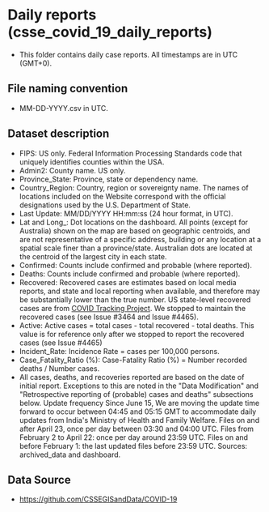 # Daily reports (csse_covid_19_daily_reports)
- This folder contains daily case reports. All timestamps are in UTC (GMT+0).

## File naming convention
- MM-DD-YYYY.csv in UTC.

## Dataset description

- FIPS: US only. Federal Information Processing Standards code that uniquely identifies counties within the USA.
- Admin2: County name. US only.
- Province_State: Province, state or dependency name.
- Country_Region: Country, region or sovereignty name. The names of locations included on the Website correspond with the official designations used by the U.S. Department of State.
- Last Update: MM/DD/YYYY HH:mm:ss (24 hour format, in UTC).
- Lat and Long_: Dot locations on the dashboard. All points (except for Australia) shown on the map are based on geographic centroids, and are not representative of a specific address, building or any location at a spatial scale finer than a province/state. Australian dots are located at the centroid of the largest city in each state.
- Confirmed: Counts include confirmed and probable (where reported).
- Deaths: Counts include confirmed and probable (where reported).
- Recovered: Recovered cases are estimates based on local media reports, and state and local reporting when available, and therefore may be substantially lower than the true number. US state-level recovered cases are from [COVID Tracking Project](https://covidtracking.com/). We stopped to maintain the recovered cases (see Issue #3464 and Issue #4465).
- Active: Active cases = total cases - total recovered - total deaths. This value is for reference only after we stopped to report the recovered cases (see Issue #4465)
- Incident_Rate: Incidence Rate = cases per 100,000 persons.
- Case_Fatality_Ratio (%): Case-Fatality Ratio (%) = Number recorded deaths / Number cases.
- All cases, deaths, and recoveries reported are based on the date of initial report. Exceptions to this are noted in the "Data Modification" and "Retrospective reporting of (probable) cases and deaths" subsections below.
Update frequency
Since June 15, We are moving the update time forward to occur between 04:45 and 05:15 GMT to accommodate daily updates from India's Ministry of Health and Family Welfare.
Files on and after April 23, once per day between 03:30 and 04:00 UTC.
Files from February 2 to April 22: once per day around 23:59 UTC.
Files on and before February 1: the last updated files before 23:59 UTC. Sources: archived_data and dashboard.

## Data Source
- https://github.com/CSSEGISandData/COVID-19